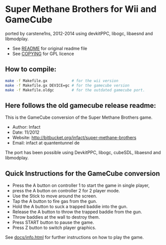Super Methane Brothers for Wii and GameCube
===========================================

ported by carstene1ns, 2012-2014
using devkitPPC, libogc, libaesnd and libmodplay.

* See [README](README) for original readme file
* See [COPYING](COPYING) for GPL licence

How to compile:
---------------

```bash
make -f Makefile.gx           # for the wii version
make -f Makefile.gx DEVICE=gc # for the gamecube version
make -f Makefile.oldgc        # for the outdated gamecube port.
```

Here follows the old gamecube release readme:
---------------------------------------------

This is the GameCube conversion of the Super Methane Brothers game.

* Author:  Infact
* Date:    11/2012
* Website: http://bitbucket.org/infact/super-methane-brothers
* Email:   infact at quantentunnel de

The port has been possible using DevkitPPC, libogc, cubeSDL, libaesnd
and libmodplay.

Quick Instructions for the GameCube conversion
----------------------------------------------

* Press the A button on controller 1 to start the game in single player,
* press the A button on controller 2 for 2 player mode.
* Use the Stick to move around the screen.
* Tap the A button to fire gas from the gun.
* Hold the A button to suck a trapped baddie into the gun.
* Release the A button to throw the trapped baddie from the gun.
* Throw baddies at the wall to destroy them.
* Press START button to pause the game.
* Press Z button to switch player graphics.

See [docs/info.html](docs/info.html) for further instructions on how to play the game.
